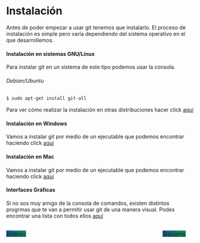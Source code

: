 # Instalación
Antes de poder empezar a usar git tenemos que instalarlo. El proceso de instalación es simple pero varía dependiendo del sistema operativo en el que desarrollemos.

#### Instalación en sistemas GNU/Linux
Para instalar git en un sistema de este tipo podemos usar la consola.

###### Debian/Ubuntu
```bash
$ sudo apt-get install git-all
```

Para ver cómo realizar la instalación en otras distribuciones hacer click [aquí](https://git-scm.com/download/linux)

#### Instalación en Windows

Vamos a instalar git por medio de un ejecutable que podemos encontrar haciendo click [aquí](https://git-scm.com/download/win)

#### Instalación en Mac

Vamos a instalar git por medio de un ejecutable que podemos encontrar haciendo click [aquí](https://git-scm.com/download/mac)

#### Interfaces Gráficas

Si no sos muy amigo de la consola de comandos, existen distintos progrmas que te van a permitir usar git de una manera visual.
Podes encontrar una lista con todos ellos [aquí](https://git-scm.com/downloads/guis)

<style>
.my-btn {
    background-color: red;
    width: 120px;
    display: inline;
    text-align: center;
    background-color: #159957;
    background-image: linear-gradient(120deg, #155799, #159957);
}

.btn-next {
    margin-left: 71.9% !important;
}

</style>
<br>
<a href="index" class="btn my-btn">Anterior</a>
<a href="comandos-basicos" class="btn my-btn btn-next">Siguiente</a>
